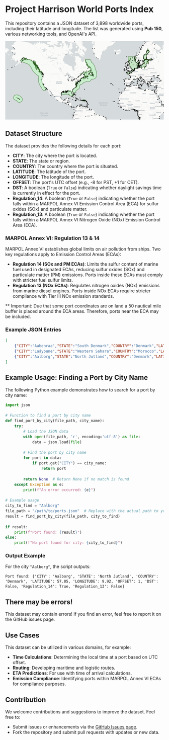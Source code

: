 # Project Harrison World Ports Index

This repository contains a JSON dataset of 3,898 worldwide ports, including their latitude and longitude. The list was generated using **Pub 150**, various networking tools, and OpenAI's API.

![World Map of Ports](map.png)

## Dataset Structure

The dataset provides the following details for each port:

- **CITY**: The city where the port is located.
- **STATE**: The state or region.
- **COUNTRY**: The country where the port is situated.
- **LATITUDE**: The latitude of the port.
- **LONGITUDE**: The longitude of the port.
- **OFFSET**: The port's UTC offset (e.g., -8 for PST, +1 for CET).
- **DST**: A boolean (`True` or `False`) indicating whether daylight savings time is currently in effect for the port.
- **Regulation_14**: A boolean (`True` or `False`) indicating whether the port falls within a MARPOL Annex VI Emission Control Area (ECA) for sulfur oxides (SOx) and particulate matter.
- **Regulation_13**: A boolean (`True` or `False`) indicating whether the port falls within a MARPOL Annex VI Nitrogen Oxide (NOx) Emission Control Area (ECA).

### MARPOL Annex VI: Regulation 13 & 14

MARPOL Annex VI establishes global limits on air pollution from ships. Two key regulations apply to Emission Control Areas (ECAs):

- **Regulation 14 (SOx and PM ECAs)**: Limits the sulfur content of marine fuel used in designated ECAs, reducing sulfur oxides (SOx) and particulate matter (PM) emissions. Ports inside these ECAs must comply with stricter fuel sulfur limits.
- **Regulation 13 (NOx ECAs)**: Regulates nitrogen oxides (NOx) emissions from marine diesel engines. Ports inside NOx ECAs require stricter compliance with Tier III NOx emission standards.

** Important: Due that some port coordinates are on land a 50 nautical mile buffer is placed around the ECA areas. Therefore, ports near the ECA may be included. 

### Example JSON Entries
```json
[
    {"CITY":"Aabenraa","STATE":"South Denmark","COUNTRY":"Denmark","LATITUDE":55.04,"LONGITUDE":9.42, "OFFSET": 1, "DST": False, "Regulation_14": True, "Regulation_13": False},
    {"CITY":"Laâyoune","STATE":"Western Sahara","COUNTRY":"Morocco","LATITUDE":27.07,"LONGITUDE":-13.47, "OFFSET": 0, "DST": False, "Regulation_14": False, "Regulation_13": False},
    {"CITY":"Aalborg","STATE":"North Jutland","COUNTRY":"Denmark","LATITUDE":57.05,"LONGITUDE":9.92, "OFFSET": 1, "DST": False, "Regulation_14": True, "Regulation_13": False}
]
```

## Example Usage: Finding a Port by City Name

The following Python example demonstrates how to search for a port by city name:

```python
import json

# Function to find a port by city name
def find_port_by_city(file_path, city_name):
    try:
        # Load the JSON data
        with open(file_path, 'r', encoding='utf-8') as file:
            data = json.load(file)

        # Find the port by city name
        for port in data:
            if port.get("CITY") == city_name:
                return port

        return None  # Return None if no match is found
    except Exception as e:
        print(f"An error occurred: {e}")

# Example usage
city_to_find = "Aalborg"
file_path = "/path/to/ports.json"  # Replace with the actual path to your JSON file
result = find_port_by_city(file_path, city_to_find)

if result:
    print(f"Port found: {result}")
else:
    print(f"No port found for city: {city_to_find}")
```

### Output Example
For the city `"Aalborg"`, the script outputs:
```plaintext
Port found: {'CITY': 'Aalborg', 'STATE': 'North Jutland', 'COUNTRY': 'Denmark', 'LATITUDE': 57.05, 'LONGITUDE': 9.92, 'OFFSET': 1, 'DST': False, 'Regulation_14': True, 'Regulation_13': False}
```

## There may be errors!

This dataset may contain errors! If you find an error, feel free to report it on the GitHub issues page.

## Use Cases

This dataset can be utilized in various domains, for example:

- **Time Calculations**: Determining the local time at a port based on UTC offset.
- **Routing**: Developing maritime and logistic routes.
- **ETA Predictions**: For use with time of arrival calculations.
- **Emission Compliance**: Identifying ports within MARPOL Annex VI ECAs for compliance purposes.

## Contribution

We welcome contributions and suggestions to improve the dataset. Feel free to:

- Submit issues or enhancements via the [GitHub Issues page](#).
- Fork the repository and submit pull requests with updates or new data.

